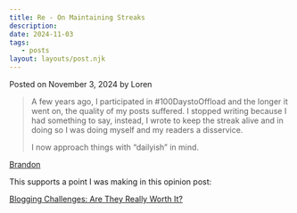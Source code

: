 ```yaml
---
title: Re - On Maintaining Streaks
description:
date: 2024-11-03
tags:
   - posts
layout: layouts/post.njk
---
```


Posted on November 3, 2024 by Loren

> A few years ago, I participated in #100DaystoOffload and the longer it went on, the quality of my posts suffered. I stopped writing because I had something to say, instead, I wrote to keep the streak alive and in doing so I was doing myself and my readers a disservice.
>
> I now approach things with “dailyish” in mind.

[Brandon](https://brandons-journal.com/re-on-maintaining-streaks/)

This supports a point I was making in this opinion post:

[Blogging Challenges: Are They Really Worth It?](https://lstep.xyz/posts/blogging-challenges-are-they-really-worth-it/)
